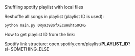 Shuffling spotify playlist with local files

Reshuffle all songs in playlist (playlist ID is used):

```shell
python main.py 0Ry939BofXEcuWuhtGOCMG
```

How to get playlist ID from the link:

Spotify link structure: open.spotify.com/playlist/**PLAYLIST_ID**?si=SOMETHING_ELSE